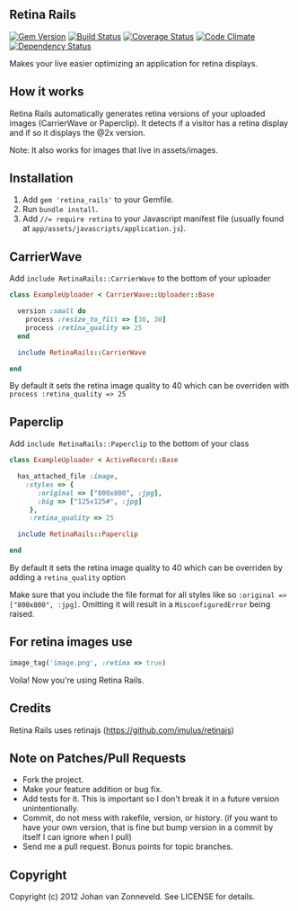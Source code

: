 ## Retina Rails

[![Gem Version](https://badge.fury.io/rb/retina_rails.png)](http://badge.fury.io/rb/retina_rails) [![Build Status](https://secure.travis-ci.org/jhnvz/retina_rails.png?branch=master)](http://travis-ci.org/jhnvz/retina_rails) [![Coverage Status](https://coveralls.io/repos/jhnvz/retina_rails/badge.png?branch=master)](https://coveralls.io/r/jhnvz/retina_rails) [![Code Climate](https://codeclimate.com/github/jhnvz/retina_rails.png)](https://codeclimate.com/github/jhnvz/retina_rails) [![Dependency Status](https://gemnasium.com/jhnvz/retina_rails.png)](https://gemnasium.com/jhnvz/retina_rails)

Makes your live easier optimizing an application for retina displays.

How it works
------------

Retina Rails automatically generates retina versions of your uploaded images (CarrierWave or Paperclip). It detects if a visitor has a retina display and if so it displays the @2x version.

Note: It also works for images that live in assets/images.

Installation
------------

1. Add `gem 'retina_rails'` to your Gemfile.
1. Run `bundle install`.
1. Add `//= require retina` to your Javascript manifest file (usually found at `app/assets/javascripts/application.js`).

CarrierWave
------------

Add `include RetinaRails::CarrierWave` to the bottom of your uploader

```ruby
class ExampleUploader < CarrierWave::Uploader::Base

  version :small do
    process :resize_to_fill => [30, 30]
    process :retina_quality => 25
  end

  include RetinaRails::CarrierWave

end
```
By default it sets the retina image quality to 40 which can be overriden with `process :retina_quality => 25`

Paperclip
------------

Add `include RetinaRails::Paperclip` to the bottom of your class

```ruby
class ExampleUploader < ActiveRecord::Base

  has_attached_file :image,
    :styles => {
       :original => ["800x800", :jpg],
       :big => ["125x125#", :jpg]
     },
     :retina_quality => 25

  include RetinaRails::Paperclip

end
```
By default it sets the retina image quality to 40 which can be overriden by adding a `retina_quality` option

Make sure that you include the file format for all styles like so  ```:original => ["800x800", :jpg]```. Omitting it will result in a ```MisconfiguredError``` being raised.

For retina images use
------------

```ruby
image_tag('image.png', :retina => true)
```

Voila! Now you're using Retina Rails.

Credits
------------

Retina Rails uses retinajs (https://github.com/imulus/retinajs)

Note on Patches/Pull Requests
------------

* Fork the project.
* Make your feature addition or bug fix.
* Add tests for it. This is important so I don't break it in a
  future version unintentionally.
* Commit, do not mess with rakefile, version, or history.
  (if you want to have your own version, that is fine but bump version in a commit by itself I can ignore when I pull)
* Send me a pull request. Bonus points for topic branches.

Copyright
------------

Copyright (c) 2012 Johan van Zonneveld. See LICENSE for details.
